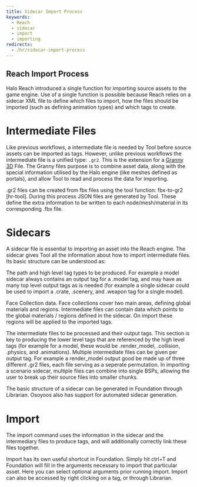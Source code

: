 ```yaml
---
title: Sidecar Import Process
keywords:
  - Reach
  - sidecar
  - import
  - importing
redirects:
  - /hr/sidecar-import-process
---
```

## Reach Import Process

Halo Reach introduced a single function for importing source assets to the game engine. Use of a single function is possible because Reach relies on a sidecar XML file to define which files to import, how the files should be imported (such as defining animation types) and which tags to create.

# Intermediate Files

Like previous workflows, a intermediate file is needed by Tool before source assets can be imported as tags. However, unlike previous workflows the intermediate file is a unified type: `.gr2`. This is the extension for a [Granny 3D](https://web.archive.org/web/20220517003252/http://www.radgametools.com/granny.html) File. The Granny files purpose is to combine asset data, along with the special information utilised by the Halo engine (like meshes defined as portals), and allow Tool to read and process the data for importing.

.gr2 files can be created from fbx files using the tool function: fbx-to-gr2 [hr-tool]. During this process JSON files are generated by Tool. These define the extra information to be written to each node/mesh/material in its corresponding .fbx file.

# Sidecars

A sidecar file is essential to importing an asset into the Reach engine. The sidecar gives Tool all the information about how to import intermediate files. Its basic structure can be understood as:

The path and high level tag types to be produced. For example a model sidecar always contains an output tag for a .model tag, and may have as many top level output tags as is needed (for example a single sidecar could be used to import a .crate, .scenery, and .weapon tag for a single model).

Face Collection data. Face collections cover two main areas, defining global materials and regions. Intermediate files can contain data which points to the global materials / regions defined in the sidecar. On import these regions will be applied to the imported tags.

The intermediate files to be processed and their output tags. This section is key to producing the lower level tags that are referenced by the high level tags (for example for a model, these would be .render_model, .collision, .physics, and .animations). Multiple intermediate files can be given per output tag. For example a render_model output good be made up of three different .gr2 files, each file serving as a seperate permutation. In importing a scenario sidecar, multiple files can combine into single BSPs, allowing the user to break up their source files into smaller chunks.

The basic structure of a sidecar can be generated in Foundation through Librarian. Osoyoos also has support for automated sidecar generation.

# Import

The import command uses the information in the sidecar and the intermediary files to produce tags, and will additionally correctly link these files together.

Import has its own useful shortcut in Foundation. Simply hit ctrl+T and Foundation will fill in the arguments necessary to import that particular asset. Here you can select optional arguments prior running import. Import can also be accessed by right clicking on a tag, or through Librarian.


